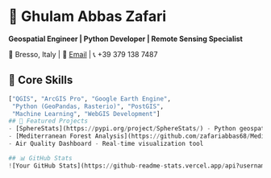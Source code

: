 # 👋 Ghulam Abbas Zafari

**Geospatial Engineer | Python Developer | Remote Sensing Specialist**

📍 Bresso, Italy | 📧 [Email](mailto:ghulamabbas.zafari@gmail.com) | 📞 +39 379 138 7487

## 🔧 Core Skills
```python
["QGIS", "ArcGIS Pro", "Google Earth Engine", 
 "Python (GeoPandas, Rasterio)", "PostGIS", 
 "Machine Learning", "WebGIS Development"]
## 🚀 Featured Projects
- [SphereStats](https://pypi.org/project/SphereStats/) - Python geospatial library
- [Mediterranean Forest Analysis](https://github.com/zafariabbas68/Mediterranean-forest-cover-change) - Thesis project
- Air Quality Dashboard - Real-time visualization tool

## 📊 GitHub Stats
![Your GitHub Stats](https://github-readme-stats.vercel.app/api?username=zafariabbas68&show_icons=true&theme=radical)
